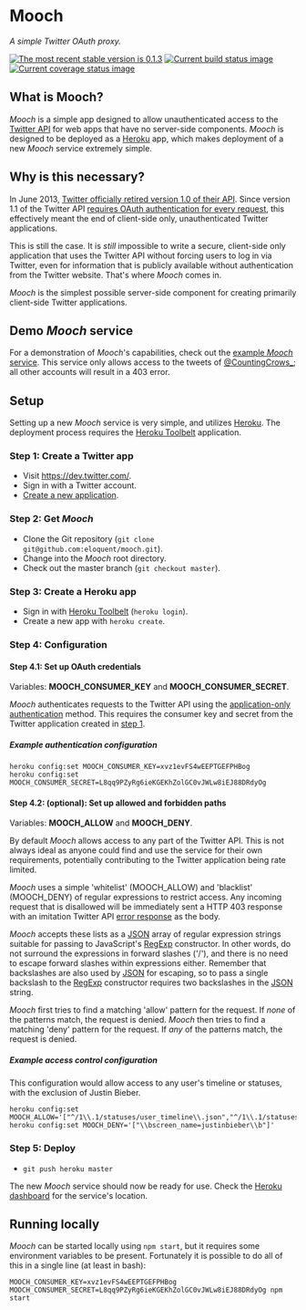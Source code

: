 # Mooch

*A simple Twitter OAuth proxy.*

[![The most recent stable version is 0.1.3][version-image]][Semantic versioning]
[![Current build status image][build-image]][Current build status]
[![Current coverage status image][coverage-image]][Current coverage status]

## What is Mooch?

*Mooch* is a simple app designed to allow unauthenticated access to the [Twitter
API] for web apps that have no server-side components. *Mooch* is designed to be
deployed as a [Heroku] app, which makes deployment of a new *Mooch* service
extremely simple.

## Why is this necessary?

In June 2013, [Twitter officially retired version 1.0 of their API]. Since
version 1.1 of the Twitter API [requires OAuth authentication for every
request], this effectively meant the end of client-side only, unauthenticated
Twitter applications.

This is still the case. It is *still* impossible to write a secure, client-side
only application that uses the Twitter API without forcing users to log in via
Twitter, even for information that is publicly available without authentication
from the Twitter website. That's where *Mooch* comes in.

*Mooch* is the simplest possible server-side component for creating primarily
client-side Twitter applications.

## Demo *Mooch* service

For a demonstration of *Mooch*'s capabilities, check out the [example *Mooch*
service]. This service only allows access to the tweets of [@CountingCrows_];
all other accounts will result in a 403 error.

## Setup

Setting up a new *Mooch* service is very simple, and utilizes [Heroku]. The
deployment process requires the [Heroku Toolbelt] application.

### Step 1: Create a Twitter app

- Visit https://dev.twitter.com/.
- Sign in with a Twitter account.
- [Create a new application].

### Step 2: Get *Mooch*

- Clone the Git repository (`git clone git@github.com:eloquent/mooch.git`).
- Change into the *Mooch* root directory.
- Check out the master branch (`git checkout master`).

### Step 3: Create a Heroku app

- Sign in with [Heroku Toolbelt][] (`heroku login`).
- Create a new app with `heroku create`.

### Step 4: Configuration

#### Step 4.1: Set up OAuth credentials

Variables: **MOOCH_CONSUMER_KEY** and **MOOCH_CONSUMER_SECRET**.

*Mooch* authenticates requests to the Twitter API using the [application-only
authentication] method. This requires the consumer key and secret from the
Twitter application created in [step 1].

##### Example authentication configuration

    heroku config:set MOOCH_CONSUMER_KEY=xvz1evFS4wEEPTGEFPHBog
    heroku config:set MOOCH_CONSUMER_SECRET=L8qq9PZyRg6ieKGEKhZolGC0vJWLw8iEJ88DRdyOg

#### Step 4.2: (optional): Set up allowed and forbidden paths

Variables: **MOOCH_ALLOW** and **MOOCH_DENY**.

By default *Mooch* allows access to any part of the Twitter API. This is not
always ideal as anyone could find and use the service for their own
requirements, potentially contributing to the Twitter application being rate
limited.

*Mooch* uses a simple 'whitelist' (MOOCH_ALLOW) and 'blacklist' (MOOCH_DENY) of
regular expressions to restrict access. Any incoming request that is disallowed
will be immediately sent a HTTP 403 response with an imitation Twitter API
[error response] as the body.

*Mooch* accepts these lists as a [JSON] array of regular expression strings
suitable for passing to JavaScript's [RegExp] constructor. In other words, do
not surround the expressions in forward slashes ('/'), and there is no need to
escape forward slashes within expressions either. Remember that backslashes are
also used by [JSON] for escaping, so to pass a single backslash to the [RegExp]
constructor requires two backslashes in the [JSON] string.

*Mooch* first tries to find a matching 'allow' pattern for the request. If
*none* of the patterns match, the request is denied. *Mooch* then tries to find
a matching 'deny' pattern for the request. If *any* of the patterns match, the
request is denied.

##### Example access control configuration

This configuration would allow access to any user's timeline or statuses, with
the exclusion of Justin Bieber.

    heroku config:set MOOCH_ALLOW='["^/1\\.1/statuses/user_timeline\\.json","^/1\\.1/statuses/show\\.json"]'
    heroku config:set MOOCH_DENY='["\\bscreen_name=justinbieber\\b"]'

### Step 5: Deploy

- `git push heroku master`

The new *Mooch* service should now be ready for use. Check the [Heroku
dashboard] for the service's location.

## Running locally

*Mooch* can be started locally using `npm start`, but it requires some
environment variables to be present. Fortunately it is possible to do all of
this in a single line (at least in bash):

    MOOCH_CONSUMER_KEY=xvz1evFS4wEEPTGEFPHBog MOOCH_CONSUMER_SECRET=L8qq9PZyRg6ieKGEKhZolGC0vJWLw8iEJ88DRdyOg npm start

<!-- References -->

[@CountingCrows_]: https://twitter.com/CountingCrows_
[application-only authentication]: https://dev.twitter.com/docs/auth/application-only-auth
[Create a new application]: https://dev.twitter.com/apps/new
[error response]: https://dev.twitter.com/docs/error-codes-responses
[example *Mooch* service]: http://mooch-demo.herokuapp.com/1.1/statuses/user_timeline.json?screen_name=CountingCrows_
[Heroku dashboard]: https://dashboard.heroku.com/
[Heroku Toolbelt]: https://toolbelt.heroku.com/
[Heroku]: https://www.heroku.com/
[JSON]: http://en.wikipedia.org/wiki/JSON
[OAuth]: http://oauth.net/
[RegExp]: https://developer.mozilla.org/en-US/docs/Web/JavaScript/Reference/Global_Objects/RegExp
[requires OAuth authentication for every request]: https://dev.twitter.com/docs/api/1.1/overview#Authentication_required_on_all_endpoints
[step 1]: #step-1-create-a-twitter-app
[Twitter API]: https://dev.twitter.com/docs/api
[Twitter officially retired version 1.0 of their API]: https://dev.twitter.com/blog/api-v1-is-retired

[build-image]: http://img.shields.io/travis/eloquent/mooch/develop.svg "Current build status for the develop branch"
[Current build status]: https://travis-ci.org/eloquent/mooch
[coverage-image]: http://img.shields.io/coveralls/eloquent/mooch/develop.svg "Current test coverage for the develop branch"
[Current coverage status]: https://coveralls.io/r/eloquent/mooch
[Semantic versioning]: http://semver.org/
[version-image]: http://img.shields.io/:semver-0.1.3-brightgreen.svg "This project uses semantic versioning"
